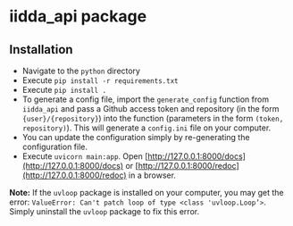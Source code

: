 # iidda_api package

## Installation

* Navigate to the `python` directory
* Execute `pip install -r requirements.txt`
* Execute `pip install .`
* To generate a config file, import the `generate_config` function from `iidda_api` and pass a Github access token and repository (in the form `{user}/{repository}`) into the function (parameters in the form `(token, repository)`). This will generate a `config.ini` file on your computer.
* You can update the configuration simply by re-generating the configuration file.
* Execute `uvicorn main:app`. Open [http://127.0.0.1:8000/docs](http://127.0.0.1:8000/docs) or [http://127.0.0.1:8000/redoc](http://127.0.0.1:8000/redoc) in a browser.

**Note:**
If the `uvloop` package is installed on your computer, you may get the error: `ValueError: Can't patch loop of type <class 'uvloop.Loop’>`. Simply uninstall the `uvloop` package to fix this error.
